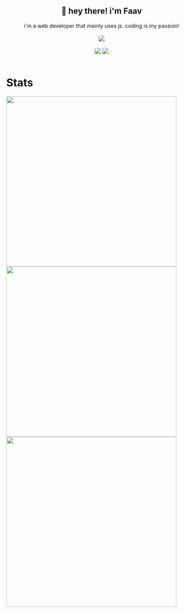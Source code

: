 <h2 align="center">👋 hey there! i'm Faav</h2>
<p align="center">i'm a web developer that mainly uses js. coding is my passion!<br><br>
<img src="https://user-images.githubusercontent.com/52789876/117721319-b8a1c480-b1ad-11eb-9117-d523028f4ea2.png" /><br><br>
  <img src="https://gpvc.arturio.dev/withdrew" />
  <img src="https://img.shields.io/github/followers/bribes.svg?style=social&label=Follow&maxAge=2592000" /><br><br>
</p>
<h1>Stats</h1>
<img width=450 src="https://github-readme-stats.vercel.app/api?username=bribes&show_icons=true&locale=en&theme=gotham" /><br>
<img width=450 src="https://github-readme-streak-stats.herokuapp.com/?user=bribes&theme=gotham" /><br>
<img width=450 src="https://github-readme-stats.vercel.app/api/top-langs?username=bribes&layout=compact&theme=gotham" />
